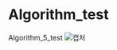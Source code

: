 # Algorithm_test
Algorithm_5_test
![캡처](https://user-images.githubusercontent.com/67350632/170188559-7ca0bb38-831c-48fe-a5c9-92afb97bbaee.PNG)
